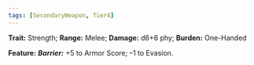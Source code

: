 ```yaml
---
tags: [SecondaryWeapon, Tier4]
---
```

**Trait:** Strength; **Range:** Melee; **Damage:** d6+6 phy; **Burden:** One-Handed

**Feature:** ***Barrier:*** +5 to Armor Score; –1 to Evasion.
